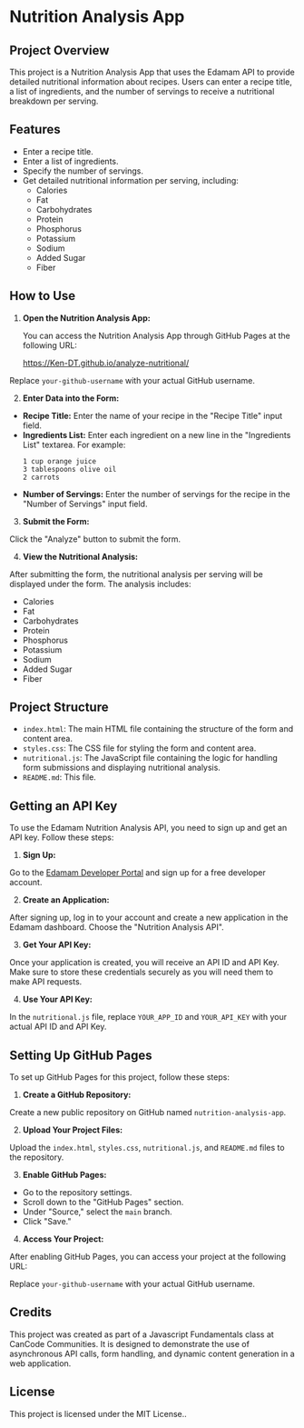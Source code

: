 # Nutrition Analysis App

## Project Overview

This project is a Nutrition Analysis App that uses the Edamam API to provide detailed nutritional information about recipes. Users can enter a recipe title, a list of ingredients, and the number of servings to receive a nutritional breakdown per serving.

## Features

- Enter a recipe title.
- Enter a list of ingredients.
- Specify the number of servings.
- Get detailed nutritional information per serving, including:
  - Calories
  - Fat
  - Carbohydrates
  - Protein
  - Phosphorus
  - Potassium
  - Sodium
  - Added Sugar
  - Fiber

## How to Use

1. **Open the Nutrition Analysis App:**

   You can access the Nutrition Analysis App through GitHub Pages at the following URL:

   https://Ken-DT.github.io/analyze-nutritional/

Replace `your-github-username` with your actual GitHub username.

2. **Enter Data into the Form:**

- **Recipe Title:** Enter the name of your recipe in the "Recipe Title" input field.
- **Ingredients List:** Enter each ingredient on a new line in the "Ingredients List" textarea. For example:
  ```
  1 cup orange juice
  3 tablespoons olive oil
  2 carrots
  ```
- **Number of Servings:** Enter the number of servings for the recipe in the "Number of Servings" input field.

3. **Submit the Form:**

Click the "Analyze" button to submit the form.

4. **View the Nutritional Analysis:**

After submitting the form, the nutritional analysis per serving will be displayed under the form. The analysis includes:
- Calories
- Fat
- Carbohydrates
- Protein
- Phosphorus
- Potassium
- Sodium
- Added Sugar
- Fiber

## Project Structure

- `index.html`: The main HTML file containing the structure of the form and content area.
- `styles.css`: The CSS file for styling the form and content area.
- `nutritional.js`: The JavaScript file containing the logic for handling form submissions and displaying nutritional analysis.
- `README.md`: This file.

## Getting an API Key

To use the Edamam Nutrition Analysis API, you need to sign up and get an API key. Follow these steps:

1. **Sign Up:**

Go to the [Edamam Developer Portal](https://developer.edamam.com/) and sign up for a free developer account.

2. **Create an Application:**

After signing up, log in to your account and create a new application in the Edamam dashboard. Choose the "Nutrition Analysis API".

3. **Get Your API Key:**

Once your application is created, you will receive an API ID and API Key. Make sure to store these credentials securely as you will need them to make API requests.

4. **Use Your API Key:**

In the `nutritional.js` file, replace `YOUR_APP_ID` and `YOUR_API_KEY` with your actual API ID and API Key.

## Setting Up GitHub Pages

To set up GitHub Pages for this project, follow these steps:

1. **Create a GitHub Repository:**

Create a new public repository on GitHub named `nutrition-analysis-app`.

2. **Upload Your Project Files:**

Upload the `index.html`, `styles.css`, `nutritional.js`, and `README.md` files to the repository.

3. **Enable GitHub Pages:**

- Go to the repository settings.
- Scroll down to the "GitHub Pages" section.
- Under "Source," select the `main` branch.
- Click "Save."

4. **Access Your Project:**

After enabling GitHub Pages, you can access your project at the following URL:

Replace `your-github-username` with your actual GitHub username.

## Credits

This project was created as part of a Javascript Fundamentals class at CanCode  Communities. It is designed to demonstrate the use of asynchronous API calls, form handling, and dynamic content generation in a web application.

## License

This project is licensed under the MIT License..
